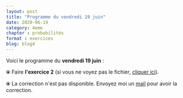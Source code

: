 ```yaml
---
layout: post
title: "Programme du vendredi 19 juin"
date: 2020-06-19
category: 4eme
chapter : probabilités
format : exercices
blog: blog4
---
```


Voici le programme du <b>vendredi 19 juin</b> :

⦿ Faire <b>l'exercice 2</b> (si vous ne voyez pas le fichier, <a href="/exercices/4eme/4eme_exercices_vendredi_19_juin_2020.pdf">cliquer ici</a>). 

<object data="/exercices/4eme/4eme_exercices_vendredi_19_juin_2020.pdf" width="100%" height="500" type='application/pdf'></object>

⦿ La correction n'est pas disponible. Envoyez moi un <a href="mailto:benjamindang2015@gmail.com">mail</a> pour avoir la correction.

